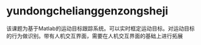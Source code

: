 # yundongchelianggenzongsheji
该课题为基于Matlab的运动目标跟踪系统。可以实时框定运动目标。对运动目标的行为做识别。带有人机交互界面，需要在人机交互界面的基础上进行拓展
